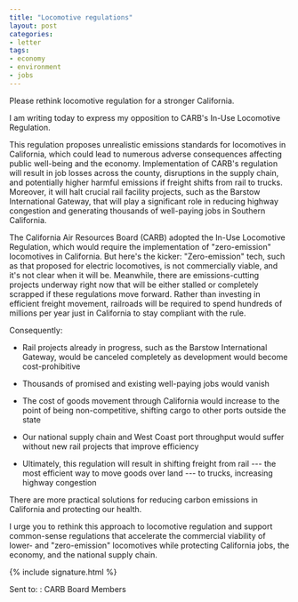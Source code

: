 ```yaml
---
title: "Locomotive regulations"
layout: post
categories:
- letter
tags:
- economy
- environment
- jobs
---
```


Please rethink locomotive regulation for a stronger California.

I am writing today to express my opposition to CARB's In-Use Locomotive Regulation.

This regulation proposes unrealistic emissions standards for locomotives in California, which could lead to numerous adverse consequences affecting public well-being and the economy. Implementation of CARB's regulation will result in job losses across the county, disruptions in the supply chain, and potentially higher harmful emissions if freight shifts from rail to trucks. Moreover, it will halt crucial rail facility projects, such as the Barstow International Gateway, that will play a significant role in reducing highway congestion and generating thousands of well-paying jobs in Southern California.

The California Air Resources Board (CARB) adopted the In-Use Locomotive Regulation, which would require the implementation of "zero-emission" locomotives in California. But here's the kicker: "Zero-emission" tech, such as that proposed for electric locomotives, is not commercially viable, and it's not clear when it will be. Meanwhile, there are emissions-cutting projects underway right now that will be either stalled or completely scrapped if these regulations move forward. Rather than investing in efficient freight movement, railroads will be required to spend hundreds of millions per year just in California to stay compliant with the rule. 

Consequently:

- Rail projects already in progress, such as the Barstow International Gateway, would be canceled completely as development would become cost-prohibitive

- Thousands of promised and existing well-paying jobs would vanish

- The cost of goods movement through California would increase to the point of being non-competitive, shifting cargo to other ports outside the state

- Our national supply chain and West Coast port throughput would suffer without new rail projects that improve efficiency

- Ultimately, this regulation will result in shifting freight from rail --- the most efficient way to move goods over land --- to trucks, increasing highway congestion

There are more practical solutions for reducing carbon emissions in California and protecting our health.

I urge you to rethink this approach to locomotive regulation and support common-sense regulations that accelerate the commercial viability of lower- and "zero-emission" locomotives while protecting California jobs, the economy, and the national supply chain.

{% include signature.html %}

Sent to:
: CARB Board Members
